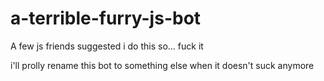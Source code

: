 # a-terrible-furry-js-bot
A few js friends suggested i do this so... fuck it

i'll prolly rename this bot to something else when it doesn't suck anymore

